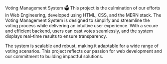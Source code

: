 Voting Management System 🗳️
This project is the culmination of our efforts in Web Engineering, developed using HTML, CSS, and the MERN stack. The Voting Management System is designed to simplify and streamline the voting process while delivering an intuitive user experience. With a secure and efficient backend, users can cast votes seamlessly, and the system displays real-time results to ensure transparency.

The system is scalable and robust, making it adaptable for a wide range of voting scenarios. This project reflects our passion for web development and our commitment to building impactful solutions.
